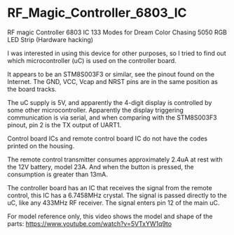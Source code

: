 # RF_Magic_Controller_6803_IC
RF magic Controller 6803 IC 133 Modes for Dream Color Chasing 5050 RGB LED Strip (Hardware hacking)

I was interested in using this device for other purposes, so I tried to find out which microcontroller (uC) is used on the controller board.

It appears to be an STM8S003F3 or similar, see the pinout found on the Internet. The GND, VCC, Vcap and NRST pins are in the same position as the board tracks.

The uC supply is 5V, and apparently the 4-digit display is controlled by some other microcontroller.
Apparently the display triggering communication is via serial, and when comparing with the STM8S003F3 pinout, pin 2 is the TX output of UART1.

Control board ICs and remote control board IC do not have the codes printed on the housing.

The remote control transmitter consumes approximately 2.4uA at rest with the 12V battery, model 23A. And when the button is pressed, the consumption is greater than 13mA.

The controller board has an IC that receives the signal from the remote control, this IC has a 6.7458MHz crystal. The signal is passed directly to the uC, like any 433MHz RF receiver. The signal enters pin 12 of the main uC.

For model reference only, this video shows the model and shape of the parts:
https://www.youtube.com/watch?v=5VTxYW1q9to
